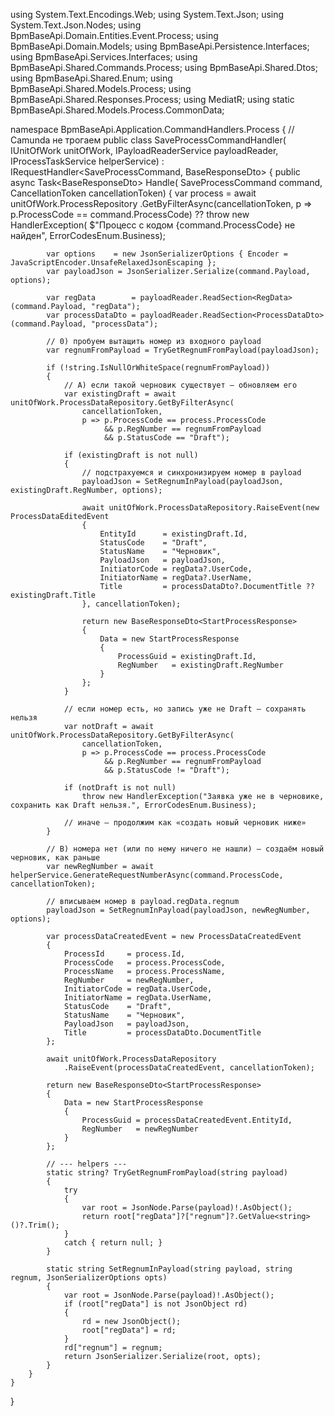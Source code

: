 using System.Text.Encodings.Web;
using System.Text.Json;
using System.Text.Json.Nodes;
using BpmBaseApi.Domain.Entities.Event.Process;
using BpmBaseApi.Domain.Models;
using BpmBaseApi.Persistence.Interfaces;
using BpmBaseApi.Services.Interfaces;
using BpmBaseApi.Shared.Commands.Process;
using BpmBaseApi.Shared.Dtos;
using BpmBaseApi.Shared.Enum;
using BpmBaseApi.Shared.Models.Process;
using BpmBaseApi.Shared.Responses.Process;
using MediatR;
using static BpmBaseApi.Shared.Models.Process.CommonData;

namespace BpmBaseApi.Application.CommandHandlers.Process
{
    // Camunda не трогаем
    public class SaveProcessCommandHandler(
        IUnitOfWork unitOfWork,
        IPayloadReaderService payloadReader,
        IProcessTaskService helperService)
        : IRequestHandler<SaveProcessCommand, BaseResponseDto<StartProcessResponse>>
    {
        public async Task<BaseResponseDto<StartProcessResponse>> Handle(
            SaveProcessCommand command,
            CancellationToken cancellationToken)
        {
            var process = await unitOfWork.ProcessRepository
                              .GetByFilterAsync(cancellationToken, p => p.ProcessCode == command.ProcessCode)
                          ?? throw new HandlerException(
                              $"Процесс с кодом {command.ProcessCode} не найден",
                              ErrorCodesEnum.Business);

            var options    = new JsonSerializerOptions { Encoder = JavaScriptEncoder.UnsafeRelaxedJsonEscaping };
            var payloadJson = JsonSerializer.Serialize(command.Payload, options);

            var regData        = payloadReader.ReadSection<RegData>(command.Payload, "regData");
            var processDataDto = payloadReader.ReadSection<ProcessDataDto>(command.Payload, "processData");

            // 0) пробуем вытащить номер из входного payload
            var regnumFromPayload = TryGetRegnumFromPayload(payloadJson);

            if (!string.IsNullOrWhiteSpace(regnumFromPayload))
            {
                // A) если такой черновик существует — обновляем его
                var existingDraft = await unitOfWork.ProcessDataRepository.GetByFilterAsync(
                    cancellationToken,
                    p => p.ProcessCode == process.ProcessCode
                         && p.RegNumber == regnumFromPayload
                         && p.StatusCode == "Draft");

                if (existingDraft is not null)
                {
                    // подстрахуемся и синхронизируем номер в payload
                    payloadJson = SetRegnumInPayload(payloadJson, existingDraft.RegNumber, options);

                    await unitOfWork.ProcessDataRepository.RaiseEvent(new ProcessDataEditedEvent
                    {
                        EntityId      = existingDraft.Id,
                        StatusCode    = "Draft",
                        StatusName    = "Черновик",
                        PayloadJson   = payloadJson,
                        InitiatorCode = regData?.UserCode,
                        InitiatorName = regData?.UserName,
                        Title         = processDataDto?.DocumentTitle ?? existingDraft.Title
                    }, cancellationToken);

                    return new BaseResponseDto<StartProcessResponse>
                    {
                        Data = new StartProcessResponse
                        {
                            ProcessGuid = existingDraft.Id,
                            RegNumber   = existingDraft.RegNumber
                        }
                    };
                }

                // если номер есть, но запись уже не Draft — сохранять нельзя
                var notDraft = await unitOfWork.ProcessDataRepository.GetByFilterAsync(
                    cancellationToken,
                    p => p.ProcessCode == process.ProcessCode
                         && p.RegNumber == regnumFromPayload
                         && p.StatusCode != "Draft");

                if (notDraft is not null)
                    throw new HandlerException("Заявка уже не в черновике, сохранить как Draft нельзя.", ErrorCodesEnum.Business);

                // иначе — продолжим как «создать новый черновик ниже»
            }

            // B) номера нет (или по нему ничего не нашли) — создаём новый черновик, как раньше
            var newRegNumber = await helperService.GenerateRequestNumberAsync(command.ProcessCode, cancellationToken);

            // вписываем номер в payload.regData.regnum
            payloadJson = SetRegnumInPayload(payloadJson, newRegNumber, options);

            var processDataCreatedEvent = new ProcessDataCreatedEvent
            {
                ProcessId     = process.Id,
                ProcessCode   = process.ProcessCode,
                ProcessName   = process.ProcessName,
                RegNumber     = newRegNumber,
                InitiatorCode = regData.UserCode,
                InitiatorName = regData.UserName,
                StatusCode    = "Draft",
                StatusName    = "Черновик",
                PayloadJson   = payloadJson,
                Title         = processDataDto.DocumentTitle
            };

            await unitOfWork.ProcessDataRepository
                .RaiseEvent(processDataCreatedEvent, cancellationToken);

            return new BaseResponseDto<StartProcessResponse>
            {
                Data = new StartProcessResponse
                {
                    ProcessGuid = processDataCreatedEvent.EntityId,
                    RegNumber   = newRegNumber
                }
            };

            // --- helpers ---
            static string? TryGetRegnumFromPayload(string payload)
            {
                try
                {
                    var root = JsonNode.Parse(payload)!.AsObject();
                    return root["regData"]?["regnum"]?.GetValue<string>()?.Trim();
                }
                catch { return null; }
            }

            static string SetRegnumInPayload(string payload, string regnum, JsonSerializerOptions opts)
            {
                var root = JsonNode.Parse(payload)!.AsObject();
                if (root["regData"] is not JsonObject rd)
                {
                    rd = new JsonObject();
                    root["regData"] = rd;
                }
                rd["regnum"] = regnum;
                return JsonSerializer.Serialize(root, opts);
            }
        }
    }
}
